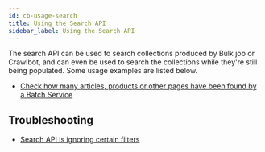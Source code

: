 ```yaml
---
id: cb-usage-search
title: Using the Search API
sidebar_label: Using the Search API
---
```


The search API can be used to search collections produced by Bulk job or Crawlbot, and can even be used to search the collections while they're still being populated. Some usage examples are listed below.

- [Check how many articles, products or other pages have been found by a Batch Service](guides-check-results-specific-page-type)

## Troubleshooting

- [Search API is ignoring certain filters](error-bug-search-query-too-long)